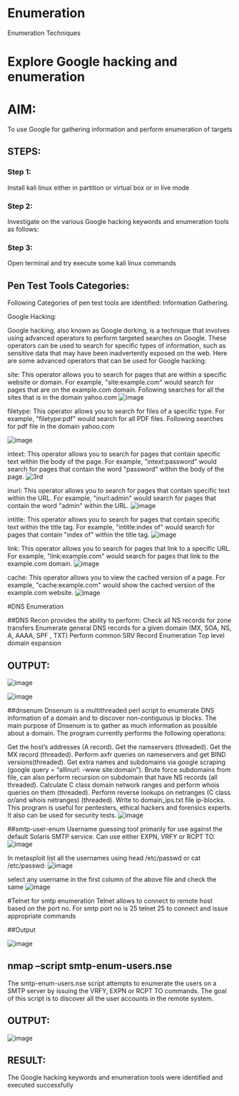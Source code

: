 # Enumeration
Enumeration Techniques

# Explore Google hacking and enumeration 

# AIM:

To use Google for gathering information and perform enumeration of targets

## STEPS:

### Step 1:

Install kali linux either in partition or virtual box or in live mode

### Step 2:

Investigate on the various Google hacking keywords and enumeration tools as follows:


### Step 3:
Open terminal and try execute some kali linux commands

## Pen Test Tools Categories:  

Following Categories of pen test tools are identified:
Information Gathering.

Google Hacking:

Google hacking, also known as Google dorking, is a technique that involves using advanced operators to perform targeted searches on Google. These operators can be used to search for specific types of information, such as sensitive data that may have been inadvertently exposed on the web. Here are some advanced operators that can be used for Google hacking:

site: This operator allows you to search for pages that are within a specific website or domain. For example, "site:example.com" would search for pages that are on the example.com domain.
Following searches for all the sites that is in the domain yahoo.com
![image](https://github.com/NAVEENMATHIVANAN/Enumeration/assets/119394582/555c3c3e-69e8-445f-ae67-aac374410969)

filetype: This operator allows you to search for files of a specific type. For example, "filetype:pdf" would search for all PDF files.
Following searches for pdf file in the domain yahoo.com

![image](https://github.com/NAVEENMATHIVANAN/Enumeration/assets/119394582/7d1967aa-d833-47ba-b1ee-5cc0d5db3b4b)

intext: This operator allows you to search for pages that contain specific text within the body of the page. For example, "intext:password" would search for pages that contain the word "password" within the body of the page.
![3rd](https://github.com/NAVEENMATHIVANAN/Enumeration/assets/119394582/3647ba5f-b360-4fd9-b444-7d147b27dba3)

inurl: This operator allows you to search for pages that contain specific text within the URL. For example, "inurl:admin" would search for pages that contain the word "admin" within the URL.
![image](https://github.com/NAVEENMATHIVANAN/Enumeration/assets/119394582/2c075e04-4246-466e-b6bd-1716ca05b97c)


intitle: This operator allows you to search for pages that contain specific text within the title tag. For example, "intitle:index of" would search for pages that contain "index of" within the title tag.
![image](https://github.com/NAVEENMATHIVANAN/Enumeration/assets/119394582/0366d7b5-a4af-4378-80a8-32ccda0ec463)

link: This operator allows you to search for pages that link to a specific URL. For example, "link:example.com" would search for pages that link to the example.com domain.
![image](https://github.com/NAVEENMATHIVANAN/Enumeration/assets/119394582/fa3467d8-8dec-4893-a28a-75f81406dac0)

cache: This operator allows you to view the cached version of a page. For example, "cache:example.com" would show the cached version of the example.com website.
![image](https://github.com/NAVEENMATHIVANAN/Enumeration/assets/119394582/ba403934-b2e8-4636-8889-9e55bd04b115)

 
#DNS Enumeration


##DNS Recon
provides the ability to perform:
Check all NS records for zone transfers
Enumerate general DNS records for a given domain (MX, SOA, NS, A, AAAA, SPF , TXT)
Perform common SRV Record Enumeration
Top level domain expansion
## OUTPUT:

![image](https://github.com/NAVEENMATHIVANAN/Enumeration/assets/119394582/93c653e1-abba-49a5-8afe-a144239bb9bf)

![image](https://github.com/NAVEENMATHIVANAN/Enumeration/assets/119394582/52ddadd9-6535-4014-ac64-8c1961624686)

##dnsenum
Dnsenum is a multithreaded perl script to enumerate DNS information of a domain and to discover non-contiguous ip blocks. The main purpose of Dnsenum is to gather as much information as possible about a domain. The program currently performs the following operations:

Get the host’s addresses (A record).
Get the namservers (threaded).
Get the MX record (threaded).
Perform axfr queries on nameservers and get BIND versions(threaded).
Get extra names and subdomains via google scraping (google query = “allinurl: -www site:domain”).
Brute force subdomains from file, can also perform recursion on subdomain that have NS records (all threaded).
Calculate C class domain network ranges and perform whois queries on them (threaded).
Perform reverse lookups on netranges (C class or/and whois netranges) (threaded).
Write to domain_ips.txt file ip-blocks.
This program is useful for pentesters, ethical hackers and forensics experts. It also can be used for security tests.
![image](https://github.com/NAVEENMATHIVANAN/Enumeration/assets/119394582/4115d76c-a17f-4be3-be2b-96f08177404e)


##smtp-user-enum
Username guessing tool primarily for use against the default Solaris SMTP service. Can use either EXPN, VRFY or RCPT TO.
![image](https://github.com/NAVEENMATHIVANAN/Enumeration/assets/119394582/9a3a6abc-ea36-4afd-87d2-d8fa052845b6)


In metasploit list all the usernames using head /etc/passwd or cat /etc/passwd:
![image](https://github.com/NAVEENMATHIVANAN/Enumeration/assets/119394582/3b1c2b85-9609-41c5-9ca3-3d59cc9979aa)

select any username in the first column of the above file and check the same
![image](https://github.com/NAVEENMATHIVANAN/Enumeration/assets/119394582/84c08bb1-a724-4ed2-99e7-67f19fedc3f1)


#Telnet for smtp enumeration
Telnet allows to connect to remote host based on the port no. For smtp port no is 25
telnet <host address> 25 to connect
and issue appropriate commands
  
 ##Output

 
  ![image](https://github.com/NAVEENMATHIVANAN/Enumeration/assets/119394582/0b087613-244c-48a8-b3ed-4055120562d8)

## nmap –script smtp-enum-users.nse <hostname>

The smtp-enum-users.nse script attempts to enumerate the users on a SMTP server by issuing the VRFY, EXPN or RCPT TO commands. The goal of this script is to discover all the user accounts in the remote system.


## OUTPUT:
![image](https://github.com/NAVEENMATHIVANAN/Enumeration/assets/119394582/d68a0e81-181e-4b5b-94a0-4658b9c38379)


## RESULT:
The Google hacking keywords and enumeration tools were identified and executed successfully


